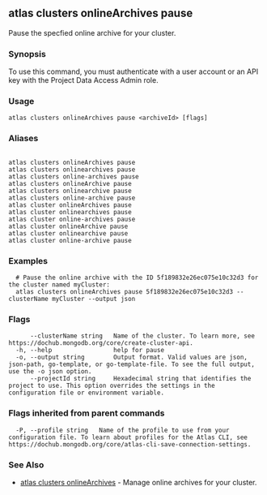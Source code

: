 ## atlas clusters onlineArchives pause

Pause the specfied online archive for your cluster.


### Synopsis

To use this command, you must authenticate with a user account or an API key with the Project Data Access Admin role.


### Usage
```
atlas clusters onlineArchives pause <archiveId> [flags]
```

### Aliases
```

atlas clusters onlineArchives pause
atlas clusters onlinearchives pause
atlas clusters online-archives pause
atlas clusters onlineArchive pause
atlas clusters onlinearchive pause
atlas clusters online-archive pause
atlas cluster onlineArchives pause
atlas cluster onlinearchives pause
atlas cluster online-archives pause
atlas cluster onlineArchive pause
atlas cluster onlinearchive pause
atlas cluster online-archive pause
```

### Examples

```
  # Pause the online archive with the ID 5f189832e26ec075e10c32d3 for the cluster named myCluster:
  atlas clusters onlineArchives pause 5f189832e26ec075e10c32d3 --clusterName myCluster --output json
```


### Flags

```
      --clusterName string   Name of the cluster. To learn more, see https://dochub.mongodb.org/core/create-cluster-api.
  -h, --help                 help for pause
  -o, --output string        Output format. Valid values are json, json-path, go-template, or go-template-file. To see the full output, use the -o json option.
      --projectId string     Hexadecimal string that identifies the project to use. This option overrides the settings in the configuration file or environment variable.

```


### Flags inherited from parent commands

```
  -P, --profile string   Name of the profile to use from your configuration file. To learn about profiles for the Atlas CLI, see https://dochub.mongodb.org/core/atlas-cli-save-connection-settings.

```

### See Also


* [atlas clusters onlineArchives](atlas_clusters_onlineArchives.md)	- Manage online archives for your cluster.



